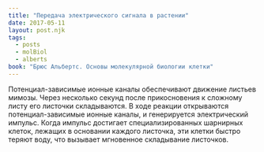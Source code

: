 ```yaml
---
title: "Передача электрического сигнала в растении"
date: 2017-05-11
layout: post.njk
tags:
  - posts
  - molBiol
  - alberts
book: "Брюс Альбертс. Основы молекулярной биологии клетки"
---
```


Потенциал-зависимые ионные каналы обеспечивают движение листьев мимозы. Через несколько секунд после прикосновения к сложному листу его листочки складываются. В ходе реакции открываются потенциал-зависимые ионные каналы, и генерируется электрический импульс. Когда импульс достигает специализированных шарнирных клеток, лежащих в основании каждого листочка, эти клетки быстро теряют воду, что вызывает мгновенное складывание листочков.
